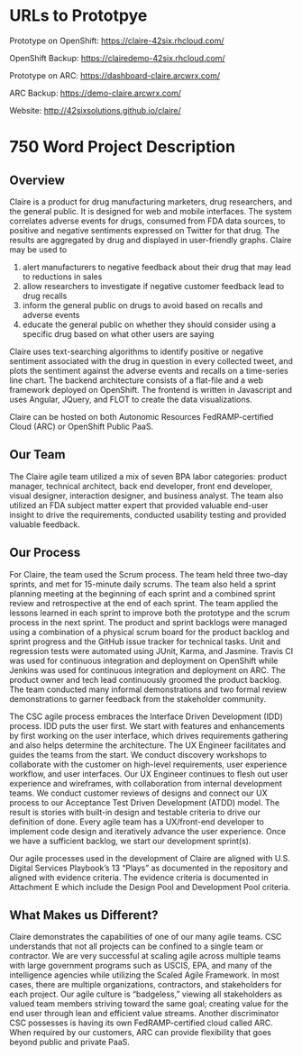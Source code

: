 # URLs to Prototpye

Prototype on OpenShift: https://claire-42six.rhcloud.com/

OpenShift Backup: https://clairedemo-42six.rhcloud.com/

Prototype on ARC: https://dashboard-claire.arcwrx.com/

ARC Backup: https://demo-claire.arcwrx.com/

Website: http://42sixsolutions.github.io/claire/

# 750 Word Project Description

## Overview
Claire is a product for drug manufacturing marketers, drug researchers, and the general public. It is designed for web and mobile interfaces. The system correlates adverse events for drugs, consumed from FDA data sources, to positive and negative sentiments expressed on Twitter for that drug. The results are aggregated by drug and displayed in user-friendly graphs. Claire may be used to

1. alert manufacturers to negative feedback about their drug that may lead to reductions in sales
1. allow researchers to investigate if negative customer feedback lead to drug recalls
1. inform the general public on drugs to avoid based on recalls and adverse events
1. educate the general public on whether they should consider using a specific drug based on what other users are saying

Claire uses text-searching algorithms to identify positive or negative sentiment associated with the drug in question in every collected tweet, and plots the sentiment against the adverse events and recalls on a time-series line chart. The backend architecture consists of a flat-file and a web framework deployed on OpenShift. The frontend is written in Javascript and uses Angular, JQuery, and FLOT to create the data visualizations.  

Claire can be hosted on both Autonomic Resources FedRAMP-certified Cloud (ARC) or OpenShift Public PaaS. 

## Our Team
The Claire agile team utilized a mix of seven BPA labor categories: product manager, technical architect, back end developer, front end developer, visual designer, interaction designer, and business analyst. The team also utilized an FDA subject matter expert that provided valuable end-user insight to drive the requirements, conducted usability testing and provided valuable feedback.

## Our Process
For Claire, the team used the Scrum process. The team held three two-day sprints, and met for 15-minute daily scrums. The team also held a sprint planning meeting at the beginning of each sprint and a combined sprint review and retrospective at the end of each sprint. The team applied the lessons learned in each sprint to improve both the prototype and the scrum process in the next sprint. The product and sprint backlogs were managed using a combination of a physical scrum board for the product backlog and sprint progress and the GitHub issue tracker for technical tasks. Unit and regression tests were automated using JUnit, Karma, and Jasmine. Travis CI was used for continuous integration and deployment on OpenShift while Jenkins was used for continuous integration and deployment on ARC. The product owner and tech lead continuously groomed the product backlog. The team conducted many informal demonstrations and two formal review demonstrations to garner feedback from the stakeholder community.  

The CSC agile process embraces the Interface Driven Development (IDD) process. IDD puts the user first. We start with features and enhancements by first working on the user interface, which drives requirements gathering and also helps determine the architecture. The UX Engineer facilitates and guides the teams from the start. We conduct discovery workshops to collaborate with the customer on high-level requirements, user experience workflow, and user interfaces. Our UX Engineer continues to flesh out user experience and wireframes, with collaboration from internal development teams. We conduct customer reviews of designs and connect our UX process to our Acceptance Test Driven Development (ATDD) model. The result is stories with built-in design and testable criteria to drive our definition of done. Every agile team has a UX/front-end developer to implement code design and iteratively advance the user experience.  Once we have a sufficient backlog, we start our development sprint(s). 

Our agile processes used in the development of Claire are aligned with U.S. Digital Services Playbook’s 13 “Plays” as documented in the repository and aligned with evidence criteria. The evidence criteria is documented in Attachment E which include the Design Pool and Development Pool criteria.  

## What Makes us Different?
Claire demonstrates the capabilities of one of our many agile teams. CSC understands that not all projects can be confined to a single team or contractor. We are very successful at scaling agile across multiple teams with large government programs such as USCIS, EPA, and many of the intelligence agencies while utilizing the Scaled Agile Framework. In most cases, there are multiple organizations, contractors, and stakeholders for each project. Our agile culture is “badgeless,” viewing all stakeholders as valued team members striving toward the same goal; creating value for the end user through lean and efficient value streams.  Another discriminator CSC possesses is having its own FedRAMP-certified cloud called ARC.  When required by our customers, ARC can provide flexibility that goes beyond public and private PaaS.

